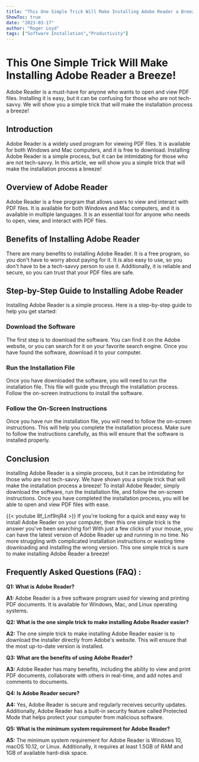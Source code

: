 ```yaml
---
title: "This One Simple Trick Will Make Installing Adobe Reader a Breeze!"
ShowToc: true 
date: "2023-03-17"
author: "Roger Loyd" 
tags: ["Software Installation","Productivity"]
---
```

# This One Simple Trick Will Make Installing Adobe Reader a Breeze!

Adobe Reader is a must-have for anyone who wants to open and view PDF files. Installing it is easy, but it can be confusing for those who are not tech-savvy. We will show you a simple trick that will make the installation process a breeze!

## Introduction

Adobe Reader is a widely used program for viewing PDF files. It is available for both Windows and Mac computers, and it is free to download. Installing Adobe Reader is a simple process, but it can be intimidating for those who are not tech-savvy. In this article, we will show you a simple trick that will make the installation process a breeze!

## Overview of Adobe Reader

Adobe Reader is a free program that allows users to view and interact with PDF files. It is available for both Windows and Mac computers, and it is available in multiple languages. It is an essential tool for anyone who needs to open, view, and interact with PDF files.

## Benefits of Installing Adobe Reader

There are many benefits to installing Adobe Reader. It is a free program, so you don't have to worry about paying for it. It is also easy to use, so you don't have to be a tech-savvy person to use it. Additionally, it is reliable and secure, so you can trust that your PDF files are safe.

## Step-by-Step Guide to Installing Adobe Reader

Installing Adobe Reader is a simple process. Here is a step-by-step guide to help you get started:

### Download the Software

The first step is to download the software. You can find it on the Adobe website, or you can search for it on your favorite search engine. Once you have found the software, download it to your computer.

### Run the Installation File

Once you have downloaded the software, you will need to run the installation file. This file will guide you through the installation process. Follow the on-screen instructions to install the software.

### Follow the On-Screen Instructions

Once you have run the installation file, you will need to follow the on-screen instructions. This will help you complete the installation process. Make sure to follow the instructions carefully, as this will ensure that the software is installed properly.

## Conclusion

Installing Adobe Reader is a simple process, but it can be intimidating for those who are not tech-savvy. We have shown you a simple trick that will make the installation process a breeze! To install Adobe Reader, simply download the software, run the installation file, and follow the on-screen instructions. Once you have completed the installation process, you will be able to open and view PDF files with ease.

{{< youtube 8f_Lnf9njR4 >}} 
If you're looking for a quick and easy way to install Adobe Reader on your computer, then this one simple trick is the answer you've been searching for! With just a few clicks of your mouse, you can have the latest version of Adobe Reader up and running in no time. No more struggling with complicated installation instructions or wasting time downloading and installing the wrong version. This one simple trick is sure to make installing Adobe Reader a breeze!

## Frequently Asked Questions (FAQ) :
**Q1: What is Adobe Reader?**

**A1:** Adobe Reader is a free software program used for viewing and printing PDF documents. It is available for Windows, Mac, and Linux operating systems. 

**Q2: What is the one simple trick to make installing Adobe Reader easier?**

**A2:** The one simple trick to make installing Adobe Reader easier is to download the installer directly from Adobe's website. This will ensure that the most up-to-date version is installed. 

**Q3: What are the benefits of using Adobe Reader?**

**A3:** Adobe Reader has many benefits, including the ability to view and print PDF documents, collaborate with others in real-time, and add notes and comments to documents. 

**Q4: Is Adobe Reader secure?**

**A4:** Yes, Adobe Reader is secure and regularly receives security updates. Additionally, Adobe Reader has a built-in security feature called Protected Mode that helps protect your computer from malicious software. 

**Q5: What is the minimum system requirement for Adobe Reader?**

**A5:** The minimum system requirement for Adobe Reader is Windows 10, macOS 10.12, or Linux. Additionally, it requires at least 1.5GB of RAM and 1GB of available hard-disk space.





